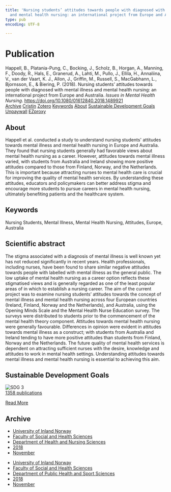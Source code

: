 ```yaml
---
title: 'Nursing students’ attitudes towards people with diagnosed with mental illness
  and mental health nursing: an international project from Europe and Australia'
type: pub
encoding: UTF-8

---
```

<h1>Publication</h1>
<article id="csl-bib-container-A7VAG6AC" class="csl-bib-container">
  <div class="csl-bib-body"> <div class="csl-entry">Happell, B., Platania-Pung, C., Bocking, J., Scholz, B., Horgan, A., Manning, F., Doody, R., Hals, E., Granerud, A., Lahti, M., Pullo, J., Ellila, H., Annaliina, V., van der Vaart, K. J., Allon, J., Griffin, M., Russell, S., MacGabhann, L., Bjornsson, E., &#38; Biering, P. (2018). Nursing students’ attitudes towards people with diagnosed with mental illness and mental health nursing: an international project from Europe and Australia. <i>Issues in Mental Health Nursing</i>. <a href="https://doi.org/10.1080/01612840.2018.1489921">https://doi.org/10.1080/01612840.2018.1489921</a></div> </div>
  <div class="csl-bib-buttons">
    <a href="#taxonomy-article-A7VAG6AC" alt="archive" class="csl-bib-button">Archive</a>
    <a href="https://app.cristin.no/results/show.jsf?id=1628303" alt="Cristin" class="csl-bib-button">Cristin</a>
    <a href="http://zotero.org/groups/5881554/items/A7VAG6AC" alt="Zotero" class="csl-bib-button">Zotero</a>
    <a href="#keywords-article-A7VAG6AC" alt="keywords" class="csl-bib-button">Keywords</a>
    <a href="#about-article-A7VAG6AC" alt="about_pub" class="csl-bib-button">About</a>
    <a href="#sdg-article-A7VAG6AC" alt="sdg" class="csl-bib-button">Sustainable Development Goals</a>
    <a href="https://doi.org/10.1080/01612840.2018.1489921" alt="Unpaywall" class="csl-bib-button">Unpaywall</a>
    <a href="https://doi.org/10.1080/01612840.2018.1489921" alt="EZproxy" class="csl-bib-button">EZproxy</a>
  </div>
  <div id="csl-bib-meta-container-A7VAG6AC"></div>
</article>
<div id="csl-bib-meta-A7VAG6AC" class="csl-bib-meta">
  <article id="about-article-A7VAG6AC" class="about_pub-article">
    <h1>About</h1>
    Happell et al. conducted a study to understand nursing students' attitudes towards mental illness and mental health nursing in Europe and Australia. They found that nursing students generally had favorable views about mental health nursing as a career. However, attitudes towards mental illness varied, with students from Australia and Ireland showing more positive attitudes compared to those from Finland, Norway, and the Netherlands. This is important because attracting nurses to mental health care is crucial for improving the quality of mental health services. By understanding these attitudes, educators and policymakers can better address stigma and encourage more students to pursue careers in mental health nursing, ultimately benefiting patients and the healthcare system.
  </article>
  <article id="keywords-article-A7VAG6AC" class="keywords-article">
    <h1>Keywords</h1>
    Nursing Students, Mental Illness, Mental Health Nursing, Attitudes, Europe, Australia
  </article>
  <article id="abstract-article-A7VAG6AC" class="abstract-article">
    <h1>Scientific abstract</h1>
    The stigma associated with a diagnosis of mental illness is well known yet has not reduced significantly in recent years. Health professionals, including nurses, have been found to share similar negative attitudes towards people with labelled with mental illness as the general public. The low uptake of mental health nursing as a career option reflects these stigmatised views and is generally regarded as one of the least popular areas of in which to establish a nursing career. The aim of the current project was to examine nursing students’ attitudes towards the concept of mental illness and mental health nursing across four European countries (Ireland, Finland, Norway and the Netherlands), and Australia, using the Opening Minds Scale and the Mental Health Nurse Education survey. The surveys were distributed to students prior to the commencement of the mental health theory component. Attitudes towards mental health nursing were generally favourable. Differences in opinion were evident in attitudes towards mental illness as a construct; with students from Australia and Ireland tending to have more positive attitudes than students from Finland, Norway and the Netherlands. The future quality of mental health services is dependent on attracting sufficient nurses with the desire, knowledge and attitudes to work in mental health settings. Understanding attitudes towards mental illness and mental health nursing is essential to achieving this aim.
  </article>
  <article id="sdg-article-A7VAG6AC" class="sdg-article">
    <h1>Sustainable Development Goals</h1>
    <div class="sdg-container"><div id="sdg3" class="sdg">
        <img src="{{< params subfolder >}}images/sdg/sdg03_en.png" class="image" alt="SDG 3">
        <div class="sdg-overlay">
          <a href="{{< params subfolder >}}en/archive/?sdg=3#archive" class="sdg-publication-count"><span>1358</span> publications</a>
          <p><a href="https://sdgs.un.org/goals/goal3" class="sdg-read-more">Read More</a></p>
        </div>
      </div></div>
  </article>
  <article id="taxonomy-article-A7VAG6AC" class="taxonomy-article">
    <h1>Archive</h1>
    <ul>
      <li><a href="{{< params subfolder >}}en/archive/?key=3DCRN523">University of Inland Norway</a></li>
      <li><a href="{{< params subfolder >}}en/archive/?key=IDKFS3MX">Faculty of Social and Health Sciences</a></li>
      <li><a href="{{< params subfolder >}}en/archive/?key=GTV4ECMZ">Department of Health and Nursing Sciences</a></li>
      <li><a href="{{< params subfolder >}}en/archive/?key=676HMQBA">2018</a></li>
      <li><a href="{{< params subfolder >}}en/archive/?key=QBYYL8BM">November</a></li>
    </ul>
    <ul>
      <li><a href="{{< params subfolder >}}en/archive/?key=3DCRN523">University of Inland Norway</a></li>
      <li><a href="{{< params subfolder >}}en/archive/?key=IDKFS3MX">Faculty of Social and Health Sciences</a></li>
      <li><a href="{{< params subfolder >}}en/archive/?key=FJXE3Z8X">Department of Public Health and Sport Sciences</a></li>
      <li><a href="{{< params subfolder >}}en/archive/?key=H5P87HVL">2018</a></li>
      <li><a href="{{< params subfolder >}}en/archive/?key=B6VAV5UR">November</a></li>
    </ul>
  </article>
</div>
